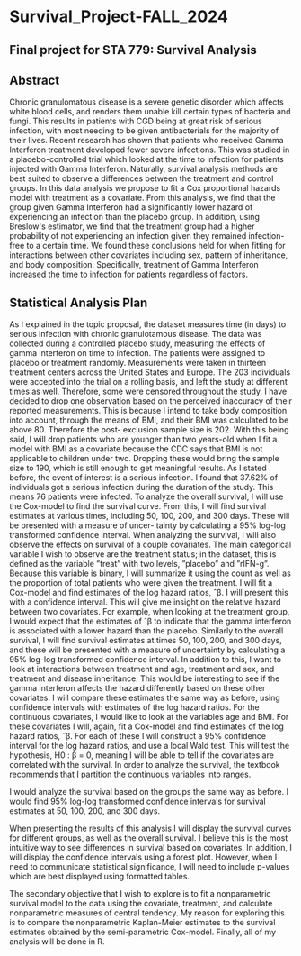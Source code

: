 # Survival_Project-FALL_2024

## Final project for STA 779: Survival Analysis

## Abstract

Chronic granulomatous disease is a severe genetic disorder which affects white blood cells, and renders them unable kill certain types of bacteria and fungi. This results in patients with CGD being at great risk of serious infection, with most needing to be given antibacterials for the majority of their lives. Recent research has shown that patients who received Gamma Interferon treatment developed fewer severe infections. This was studied in a placebo-controlled trial which looked at the time to infection for patients injected with Gamma Interferon. Naturally, survival analysis methods are best suited to observe a differences between the treatment and control groups. In this data analysis we propose to fit a Cox proportional hazards model with treatment as a covariate. From this analysis, we find that the group given Gamma Interferon had a significantly lower hazard of experiencing an infection than the placebo group. In addition, using Breslow's estimator, we find that the treatment group had a higher probability of not experiencing an infection given they remained infection-free to a certain time. We found these conclusions held for when fitting for interactions between other covariates including sex, pattern of inheritance, and body composition. Specifically, treatment of Gamma Interferon increased the time to infection for patients regardless of factors. 

## Statistical Analysis Plan

As I explained in the topic proposal, the dataset measures time (in days) to serious infection with chronic
granulotamous disease. The data was collected during a controlled placebo study, measuring the effects
of gamma interferon on time to infection. The patients were assigned to placebo or treatment randomly.
Measurements were taken in thirteen treatment centers across the United States and Europe. The 203
individuals were accepted into the trial on a rolling basis, and left the study at different times as well.
Therefore, some were censored throughout the study. I have decided to drop one observation based on the
perceived inaccuracy of their reported measurements. This is because I intend to take body composition
into account, through the means of BMI, and their BMI was calculated to be above 80. Therefore the post-
exclusion sample size is 202. With this being said, I will drop patients who are younger than two years-old
when I fit a model with BMI as a covariate because the CDC says that BMI is not applicable to children
under two. Dropping these would bring the sample size to 190, which is still enough to get meaningful results.
As I stated before, the event of interest is a serious infection. I found that 37.62% of individuals got a
serious infection during the duration of the study. This means 76 patients were infected. To analyze the
overall survival, I will use the Cox-model to find the survival curve. From this, I will find survival estimates
at various times, including 50, 100, 200, and 300 days. These will be presented with a measure of uncer-
tainty by calculating a 95% log-log transformed confidence interval. When analyzing the survival, I will also
observe the effects on survival of a couple covariates. The main categorical variable I wish to observe are
the treatment status; in the dataset, this is defined as the variable ”treat” with two levels, ”placebo” and
”rIFN-g”. Because this variable is binary, I will summarize it using the count as well as the proportion of
total patients who were given the treatment. I will fit a Cox-model and find estimates of the log hazard ratios,
ˆβ. I will present this with a confidence interval. This will give me insight on the relative hazard between
two covariates. For example, when looking at the treatment group, I would expect that the estimates of ˆβ
to indicate that the gamma interferon is associated with a lower hazard than the placebo. Similarly to the
overall survival, I will find survival estimates at times 50, 100, 200, and 300 days, and these will be presented
with a measure of uncertainty by calculating a 95% log-log transformed confidence interval. In addition to
this, I want to look at interactions between treatment and age, treatment and sex, and treatment and disease
inheritance. This would be interesting to see if the gamma interferon affects the hazard differently based on
these other covariates. I will compare these estimates the same way as before, using confidence intervals with
estimates of the log hazard ratios.
For the continuous covariates, I would like to look at the variables age and BMI. For these covariates I
will, again, fit a Cox-model and find estimates of the log hazard ratios, ˆβ. For each of these I will construct
a 95% confidence interval for the log hazard ratios, and use a local Wald test. This will test the hypothesis,
H0 : β = 0, meaning I will be able to tell if the covariates are correlated with the survival. In order to analyze
the survival, the textbook recommends that I partition the continuous variables into ranges.

I would analyze the survival based on the groups the same way as before. I would find 95% log-log
transformed confidence intervals for survival estimates at 50, 100, 200, and 300 days.

When presenting the results of this analysis I will display the survival curves for different groups, as
well as the overall survival. I believe this is the most intuitive way to see differences in survival based on
covariates. In addition, I will display the confidence intervals using a forest plot. However, when I need to
communicate statistical significance, I will need to include p-values which are best displayed using formatted
tables.

The secondary objective that I wish to explore is to fit a nonparametric survival model to the data
using the covariate, treatment, and calculate nonparametric measures of central tendency. My reason for
exploring this is to compare the nonparametric Kaplan-Meier estimates to the survival estimates obtained
by the semi-parametric Cox-model. Finally, all of my analysis will be done in R.


